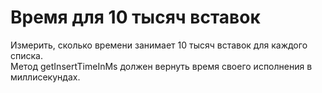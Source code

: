 # Время для 10 тысяч вставок
Измерить, сколько времени занимает 10 тысяч вставок для каждого списка.  
Метод getInsertTimeInMs должен вернуть время своего исполнения в миллисекундах.
